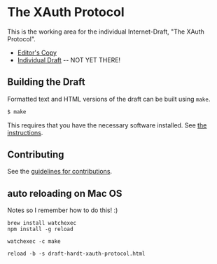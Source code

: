 # The XAuth Protocol

This is the working area for the individual Internet-Draft, "The XAuth Protocol".

* [Editor's Copy](https://dickhardt.github.io/hardt-xauth-protocol/draft-hardt-xauth-protocol.html)
* [Individual Draft](https://tools.ietf.org/html/draft-hardt-xauth-protocol) -- NOT YET THERE!

## Building the Draft

Formatted text and HTML versions of the draft can be built using `make`.

```sh
$ make
```

This requires that you have the necessary software installed.  See
[the instructions](https://github.com/martinthomson/i-d-template/blob/master/doc/SETUP.md).


## Contributing

See the
[guidelines for contributions](https://github.com/dickhardt/hardt-xauth-protocol/blob/master/CONTRIBUTING.md).

## auto reloading on Mac OS
Notes so I remember how to do this! :)

    brew install watchexec
    npm install -g reload

    watchexec -c make

    reload -b -s draft-hardt-xauth-protocol.html 
